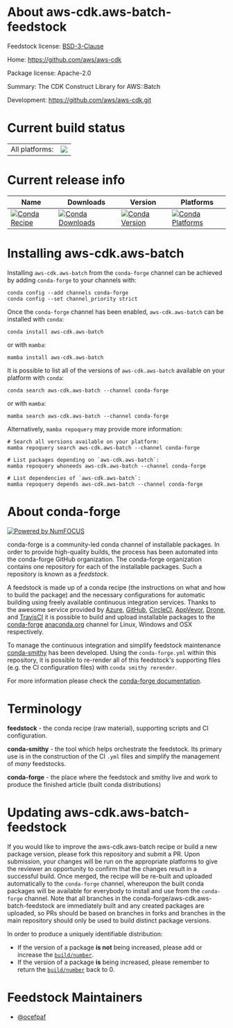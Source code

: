 About aws-cdk.aws-batch-feedstock
=================================

Feedstock license: [BSD-3-Clause](https://github.com/conda-forge/aws-cdk.aws-batch-feedstock/blob/main/LICENSE.txt)

Home: https://github.com/aws/aws-cdk

Package license: Apache-2.0

Summary: The CDK Construct Library for AWS::Batch

Development: https://github.com/aws/aws-cdk.git

Current build status
====================


<table><tr><td>All platforms:</td>
    <td>
      <a href="https://dev.azure.com/conda-forge/feedstock-builds/_build/latest?definitionId=19930&branchName=main">
        <img src="https://dev.azure.com/conda-forge/feedstock-builds/_apis/build/status/aws-cdk.aws-batch-feedstock?branchName=main">
      </a>
    </td>
  </tr>
</table>

Current release info
====================

| Name | Downloads | Version | Platforms |
| --- | --- | --- | --- |
| [![Conda Recipe](https://img.shields.io/badge/recipe-aws--cdk.aws--batch-green.svg)](https://anaconda.org/conda-forge/aws-cdk.aws-batch) | [![Conda Downloads](https://img.shields.io/conda/dn/conda-forge/aws-cdk.aws-batch.svg)](https://anaconda.org/conda-forge/aws-cdk.aws-batch) | [![Conda Version](https://img.shields.io/conda/vn/conda-forge/aws-cdk.aws-batch.svg)](https://anaconda.org/conda-forge/aws-cdk.aws-batch) | [![Conda Platforms](https://img.shields.io/conda/pn/conda-forge/aws-cdk.aws-batch.svg)](https://anaconda.org/conda-forge/aws-cdk.aws-batch) |

Installing aws-cdk.aws-batch
============================

Installing `aws-cdk.aws-batch` from the `conda-forge` channel can be achieved by adding `conda-forge` to your channels with:

```
conda config --add channels conda-forge
conda config --set channel_priority strict
```

Once the `conda-forge` channel has been enabled, `aws-cdk.aws-batch` can be installed with `conda`:

```
conda install aws-cdk.aws-batch
```

or with `mamba`:

```
mamba install aws-cdk.aws-batch
```

It is possible to list all of the versions of `aws-cdk.aws-batch` available on your platform with `conda`:

```
conda search aws-cdk.aws-batch --channel conda-forge
```

or with `mamba`:

```
mamba search aws-cdk.aws-batch --channel conda-forge
```

Alternatively, `mamba repoquery` may provide more information:

```
# Search all versions available on your platform:
mamba repoquery search aws-cdk.aws-batch --channel conda-forge

# List packages depending on `aws-cdk.aws-batch`:
mamba repoquery whoneeds aws-cdk.aws-batch --channel conda-forge

# List dependencies of `aws-cdk.aws-batch`:
mamba repoquery depends aws-cdk.aws-batch --channel conda-forge
```


About conda-forge
=================

[![Powered by
NumFOCUS](https://img.shields.io/badge/powered%20by-NumFOCUS-orange.svg?style=flat&colorA=E1523D&colorB=007D8A)](https://numfocus.org)

conda-forge is a community-led conda channel of installable packages.
In order to provide high-quality builds, the process has been automated into the
conda-forge GitHub organization. The conda-forge organization contains one repository
for each of the installable packages. Such a repository is known as a *feedstock*.

A feedstock is made up of a conda recipe (the instructions on what and how to build
the package) and the necessary configurations for automatic building using freely
available continuous integration services. Thanks to the awesome service provided by
[Azure](https://azure.microsoft.com/en-us/services/devops/), [GitHub](https://github.com/),
[CircleCI](https://circleci.com/), [AppVeyor](https://www.appveyor.com/),
[Drone](https://cloud.drone.io/welcome), and [TravisCI](https://travis-ci.com/)
it is possible to build and upload installable packages to the
[conda-forge](https://anaconda.org/conda-forge) [anaconda.org](https://anaconda.org/)
channel for Linux, Windows and OSX respectively.

To manage the continuous integration and simplify feedstock maintenance
[conda-smithy](https://github.com/conda-forge/conda-smithy) has been developed.
Using the ``conda-forge.yml`` within this repository, it is possible to re-render all of
this feedstock's supporting files (e.g. the CI configuration files) with ``conda smithy rerender``.

For more information please check the [conda-forge documentation](https://conda-forge.org/docs/).

Terminology
===========

**feedstock** - the conda recipe (raw material), supporting scripts and CI configuration.

**conda-smithy** - the tool which helps orchestrate the feedstock.
                   Its primary use is in the construction of the CI ``.yml`` files
                   and simplify the management of *many* feedstocks.

**conda-forge** - the place where the feedstock and smithy live and work to
                  produce the finished article (built conda distributions)


Updating aws-cdk.aws-batch-feedstock
====================================

If you would like to improve the aws-cdk.aws-batch recipe or build a new
package version, please fork this repository and submit a PR. Upon submission,
your changes will be run on the appropriate platforms to give the reviewer an
opportunity to confirm that the changes result in a successful build. Once
merged, the recipe will be re-built and uploaded automatically to the
`conda-forge` channel, whereupon the built conda packages will be available for
everybody to install and use from the `conda-forge` channel.
Note that all branches in the conda-forge/aws-cdk.aws-batch-feedstock are
immediately built and any created packages are uploaded, so PRs should be based
on branches in forks and branches in the main repository should only be used to
build distinct package versions.

In order to produce a uniquely identifiable distribution:
 * If the version of a package **is not** being increased, please add or increase
   the [``build/number``](https://docs.conda.io/projects/conda-build/en/latest/resources/define-metadata.html#build-number-and-string).
 * If the version of a package **is** being increased, please remember to return
   the [``build/number``](https://docs.conda.io/projects/conda-build/en/latest/resources/define-metadata.html#build-number-and-string)
   back to 0.

Feedstock Maintainers
=====================

* [@ocefpaf](https://github.com/ocefpaf/)


